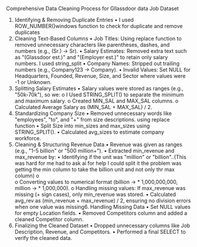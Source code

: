 Comprehensive Data Cleaning Process for Gllassdoor data Job Dataset
1. Identifying & Removing Duplicate Entries
•	I used ROW_NUMBER()windows function to check for duplicate and remove duplicates 
2. Cleaning Text-Based Columns
•	Job Titles: Using replace function to removed unnecessary characters like parentheses, dashes, and numbers (e.g., (Sr.) → Sr).
•	Salary Estimates: Removed extra text such as "(Glassdoor est.)" and "(Employer est.)" to retain only salary numbers. I used string_split
•	Company Names: Stripped out trailing numbers (e.g., Company123 → Company).
•	Invalid Values: Set NULL for Headquarters, Founded, Revenue, Size, and Sector where values were -1 or Unknown.
3. Splitting Salary Estimates
•	Salary values were stored as ranges (e.g., "50k-70k"), so we:
o	I Used STRING_SPLIT() to separate the minimum and maximum salary.
o	Created MIN_SAL and MAX_SAL columns.
o	Calculated Average Salary as (MIN_SAL + MAX_SAL) / 2.
4. Standardizing Company Size
•	Removed unnecessary words like "employees", "to", and "+" from size descriptions.
using replace function 
•	Split Size into min_sizes and max_sizes using STRING_SPLIT().
•	Calculated avg_sizes to estimate company workforce.
5. Cleaning & Structuring Revenue Data
•	Revenue was given as ranges (e.g., "1-5 billion" or "500 million+").
•	Extracted min_revenue and max_revenue by:
•	Identifying if the unit was "million" or "billion"..(This was hard for me had to ask ai for help I could split it 
the problem was getting the min column to take the billion unit and not only thr max column)
o	
o	Converting values to numerical format (billion → * 1,000,000,000, million → * 1,000,000).
o	Handling missing values: If max_revenue was missing (+ sign cases), only min_revenue was stored.
•	Calculated avg_rev as (min_revenue + max_revenue) / 2, ensuring no division errors when one value was missing6. Handling Missing Data
•	Set NULL values for empty Location fields.
•	Removed Competitors column and added a cleaned Competitor column.
7. Finalizing the Cleaned Dataset
•	Dropped unnecessary columns like Job Description, Revenue, and Competitors.
•	Performed a final SELECT to verify the cleaned data.

